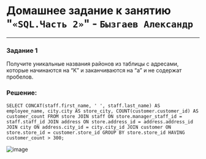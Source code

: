 # Домашнее задание к занятию "`«SQL.Часть 2»`" - `Бызгаев Александр`

---

### Задание 1

Получите уникальные названия районов из таблицы с адресами, которые начинаются на “K” и заканчиваются на “a” и не содержат пробелов.

### Решение:

```
SELECT CONCAT(staff.first_name, ' ', staff.last_name) AS employee_name, city.city AS store_city, COUNT(customer.customer_id) AS customer_count FROM store JOIN staff ON store.manager_staff_id = staff.staff_id JOIN address ON store.address_id = address.address_id JOIN city ON address.city_id = city.city_id JOIN customer ON store.store_id = customer.store_id GROUP BY store.store_id HAVING customer_count > 300;

```

![image](https://github.com/Byzgaev-I/SQL.Part-2/blob/main/2-1.png)

